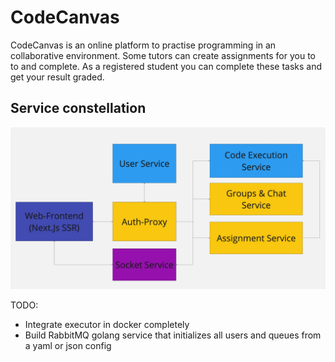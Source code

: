 # CodeCanvas

CodeCanvas is an online platform to practise programming in an collaborative environment. 
Some tutors can create assignments for you to to and complete. As a registered student you can complete these tasks and get your result graded. 


## Service constellation

![Service Constellation](media/constellation.jpg)


TODO:
- Integrate executor in docker completely
- Build RabbitMQ golang service that initializes all users and queues from a yaml or json config